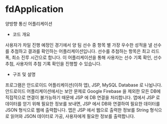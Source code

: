 # fdApplication
양방향 통신 어플리케이션


- 코드 개요

사용자가 차일 진행 예정인 경기에서 양 팀 선수 중 항목 별 가장 우수한 성적을 낼 선수를 추첨하고 결과를 확인하는 어플리케이션입니다.
선수를 추첨하는 항목은 최고 리드폭, 최소 진루 시간으로 합니다.
이 어플리케이션을 통해 사용자는 선수 기록 확인, 선수 추첨, 사용자의 추첨 기록 확인을 진행할 수 있습니다.

- 구조 및 설명

프로그램은 안드로이드 어플리케이션(이하 앱), JSP, MySQL Database 로 나뉩니다.
안드로이드 어플리케이션에서는 보안 문제로 Google Firebase 을 제외한 모든 DB에 직접적으로 연결이 불가능하기 때문에 JSP 에 DB 연결을 처리합니다. 
앱에서 JSP 로 데이터를 얻기 위해 필요한 정보를 보내면, JSP 에서 DB와 연결하여 필요한 데이터를 JSON 형식으로 웹에 출력합니다.
앱은 JSP 에서 웹으로 출력한 정보를 String 형식으로 읽어와 JSON 데이터로 가공, 사용자에게 필요한 정보를 출력합니다.
